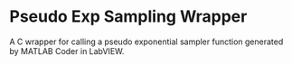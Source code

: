 # Pseudo Exp Sampling Wrapper

A C wrapper for calling a pseudo exponential sampler function 
generated by MATLAB Coder in LabVIEW.
